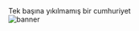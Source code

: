 <span>
  Tek başına yıkılmamış bir cumhuriyet
</span>
<br>
<img src="https://i.ibb.co/wcVKTKG/banner.png" style="max-width:100%" alt="banner">
